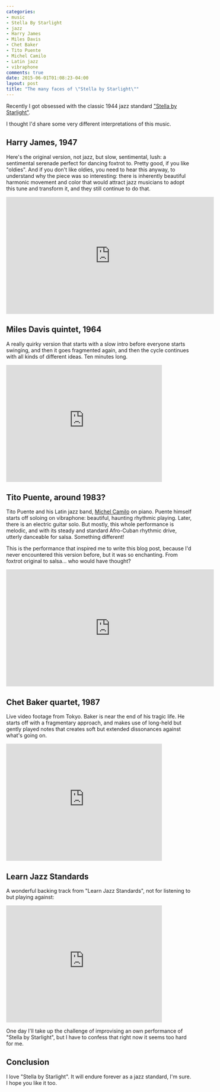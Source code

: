 ```yaml
---
categories:
- music
- Stella By Starlight
- jazz
- Harry James
- Miles Davis
- Chet Baker
- Tito Puente
- Michel Camilo
- Latin jazz
- vibraphone
comments: true
date: 2015-06-01T01:08:23-04:00
layout: post
title: "The many faces of \"Stella by Starlight\""
---
```

Recently I got obsessed with the classic 1944 jazz standard
["Stella by Starlight"](https://en.wikipedia.org/wiki/Stella_by_Starlight).

I thought I'd share some very different interpretations of this music.

<!--more-->

## Harry James, 1947

Here's the original version, not jazz, but slow, sentimental, lush: a
sentimental serenade perfect for dancing foxtrot to. Pretty good, if
you like "oldies". And if you don't like oldies, you need to hear this
anyway, to understand why the piece was so interesting: there is
inherently beautiful harmonic movement and color that would attract
jazz musicians to adopt this tune and transform it, and they still
continue to do that.

<iframe width="560" height="315" src="https://www.youtube.com/embed/TjRMLqb6Sgs" frameborder="0" allowfullscreen></iframe>

## Miles Davis quintet, 1964

A really quirky version that starts with a slow intro before everyone
starts swinging, and then it goes fragmented again, and then the cycle
continues with all kinds of different ideas. Ten minutes long.

<iframe width="420" height="315" src="https://www.youtube.com/embed/Riok08Y_ri4" frameborder="0" allowfullscreen></iframe>

## Tito Puente, around 1983?

Tito Puente and his Latin jazz band,
[Michel Camilo](https://en.wikipedia.org/wiki/Michel_Camilo) on
piano. Puente himself starts off soloing on vibraphone: beautiful,
haunting rhythmic playing. Later, there is an electric guitar
solo. But mostly, this whole performance is melodic, and with its
steady and standard Afro-Cuban rhythmic drive, utterly danceable for
salsa. Something different!

This is the performance that inspired me to write this blog post,
because I'd never encountered this version before, but it was so
enchanting. From foxtrot original to salsa... who would have thought?

<iframe width="560" height="315"
src="https://www.youtube.com/embed/xJF5BRuRtVo" frameborder="0"
allowfullscreen></iframe>

## Chet Baker quartet, 1987

Live video footage from Tokyo. Baker is near the end of his tragic
life. He starts off with a fragmentary approach, and makes use of
long-held but gently played notes that creates soft but extended
dissonances against what's going on.

<iframe width="420" height="315"
src="https://www.youtube.com/embed/qq8oHYWHji8" frameborder="0"
allowfullscreen></iframe>

## Learn Jazz Standards

A wonderful backing track from "Learn Jazz Standards", not for
listening to but playing against:

<iframe width="420" height="315"
src="https://www.youtube.com/embed/XR6KDWrn2ew" frameborder="0"
allowfullscreen></iframe>

One day I'll take up the challenge of improvising an own performance
of "Stella by Starlight", but I have to confess that right now it
seems too hard for me.

## Conclusion

I love "Stella by Starlight". It will endure forever as a jazz
standard, I'm sure. I hope you like it too.
